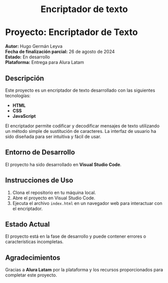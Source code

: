 <h1 align="center"> Encriptador de texto </h1>

# Proyecto: Encriptador de Texto

**Autor:** Hugo Germán Leyva  
**Fecha de finalización parcial:** 26 de agosto de 2024  
**Estado:** En desarrollo  
**Plataforma:** Entrega para Alura Latam

## Descripción
Este proyecto es un encriptador de texto desarrollado con las siguientes tecnologías:
- **HTML**
- **CSS**
- **JavaScript**

El encriptador permite codificar y decodificar mensajes de texto utilizando un método simple de sustitución de caracteres. La interfaz de usuario ha sido diseñada para ser intuitiva y fácil de usar.

## Entorno de Desarrollo
El proyecto ha sido desarrollado en **Visual Studio Code**.

## Instrucciones de Uso
1. Clona el repositorio en tu máquina local.
2. Abre el proyecto en Visual Studio Code.
3. Ejecuta el archivo `index.html` en un navegador web para interactuar con el encriptador.

## Estado Actual
El proyecto está en la fase de desarrollo y puede contener errores o características incompletas.

## Agradecimientos
Gracias a **Alura Latam** por la plataforma y los recursos proporcionados para completar este proyecto.
